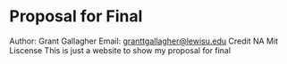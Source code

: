 # Proposal for Final
Author: Grant Gallagher
Email: granttgallagher@lewisu.edu
Credit NA
Mit Liscense
This is just a website to show my proposal for final
